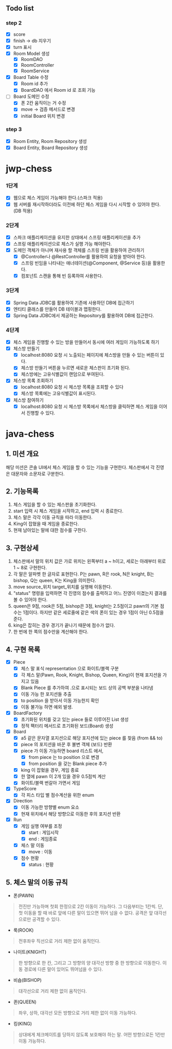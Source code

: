 ## Todo list
### step 2
- [x] score
- [x] finish -> db 지우기
- [x] turn 표시
- [x] Room Model 생성 
    - [x] RoomDAO
    - [x] RoomController
    - [x] RoomService
- [x] Board Table 수정
    - [x] Room id 추가
    - [x] BoardDAO 에서 Room id 로 조회 기능
- [ ] Board 도메인 수정
    - [x] 폰 2칸 움직이는 거 수정
    - [x] move -> 검증 메서드로 변경
    - [x] initial Board 위치 변경
### step 3
- [x] Room Entity, Room Repository 생성
- [x] Board Entity, Board Repository 생성

# jwp-chess
### 1단계
- [x] 웹으로 체스 게임이 가능해야 한다.(스파크 적용)
- [x] 웹 서버를 재시작하더라도 이전에 하던 체스 게임을 다시 시작할 수 있어야 한다.(DB 적용)

### 2단계
- [x] 스파크 애플리케이션을 유지한 상태에서 스프링 애플리케이션을 추가
- [x] 스프링 애플리케이션으로 체스가 실행 가능 해야한다.
- [x] 도메인 객체가 아니며 재사용 할 객체를 스프링 빈을 활용하여 관리하기
    - [x] @Controller나 @RestController를 활용하여 요청을 받아야 한다.
    - [x] 스프링 빈임을 나타내는 애너테이션(@Component, @Service 등)을 활용한다.
    - [x] 컴포넌트 스캔을 통해 빈 등록하여 사용한다.

### 3단계
- [x] Spring Data JDBC를 활용하여 기존에 사용하던 DB에 접근하기
- [x] 엔티티 클래스를 만들어 DB 테이블과 맵핑한다.
- [x] Spring Data JDBC에서 제공하는 Repository를 활용하여 DB에 접근한다.

### 4단계
- [x] 체스 게임을 진행할 수 있는 방을 만들어서 동시에 여러 게임이 가능하도록 하기
- [x] 체스방 만들기
    - [x] localhost:8080 요청 시 노출되는 페이지에 체스방을 만들 수 있는 버튼이 있다.    
    - [x] 체스방 만들기 버튼을 누르면 새로운 체스판이 초기화 된다.
    - [x] 체스방에는 고유식별값이 랜덤으로 부여된다.
- [x] 체스방 목록 조회하기
    - [x] localhost:8080 요청 시 체스방 목록을 조회할 수 있다
    - [x] 체스방 목록에는 고유식별값이 표시된다.
- [x] 체스방 참여하기
    - [x] localhost:8080 요청 시 체스방 목록에서 체스방을 클릭하면 체스 게임을 이어서 진행할 수 있다.

# java-chess

## 1. 미션 개요
해당 미션은 콘솔 UI에서 체스 게임을 할 수 있는 기능을 구현한다. 체스판에서 각 진영은 대문자와 소문자로 구분한다.

## 2. 기능목록
1. 체스 게임을 할 수 있는 체스판을 초기화한다.
2. start 입력 시 체스 게임을 시작하고, end 입력 시 종료한다.
3. 체스 말은 각각 이동 규칙을 따라 이동한다.
4. King이 잡혔을 때 게임을 종료한다.
5. 현재 남아있는 말에 대한 점수를 구한다.


## 3. 구현상세
1. 체스판에서 말의 위치 값은 가로 위치는 왼쪽부터 a ~ h이고, 세로는 아래부터 위로 1 ~ 8로 구현한다.
2. 각 말은 알파벳 한 글자로 표현한다. P는 pawn, R은 rook, N은 knight, B는 bishop, Q는 queen, K는 King을 의미한다.
3. move source_위치 target_위치를 실행해 이동한다.
4. "status" 명령을 입력하면 각 진영의 점수를 출력하고 어느 진영이 이겼는지 결과를 볼 수 있어야 한다.
5. queen은 9점, rook은 5점, bishop은 3점, knight는 2.5점이고 pawn의 기본 점수는 1점이다. 
하지만 같은 세로줄에 같은 색의 폰이 있는 경우 1점이 아닌 0.5점을 준다.
6. king은 잡히는 경우 경기가 끝나기 때문에 점수가 없다.
7. 한 번에 한 쪽의 점수만을 계산해야 한다.

## 4. 구현 목록
- [x] Piece
    - [x] 체스 말 표식 representation 으로 화이트/블랙 구분
    - [x] 각 체스 말(Pawn, Rook, Knight, Bishop, Queen, King)이 현재 포지션을 가지고 있음
    - [x] Blank Piece 를 추가하여 .으로 표시되는 보드 상의 공백 부분을 나타냄
    - [x] 이동 가능 한 포지션들 추출
    - [x] to position 을 받아서 이동 가능한지 확인
    - [x] 이동 불가능 하면 예외 발생.
- [x] BoardFactory
    - [x] 초기화된 위치를 갖고 있는 piece 들로 이루어진 List 생성
    - [x] 정적 팩터리 메서드로 초기화된 보드(Board) 생성
- [x] Board
    - [x] a5 같은 문자열 포지션으로 해당 포지션에 있는 piece 를 찾음 (from && to)
    - [x] piece 의 포지션을 바꾼 후 불변 객체 (보드) 반환
    - [x] piece 가 이동 가능하면 board 리스트 에서, 
        - [x] from piece 는 to position 으로 변경
        - [x] from position 을 갖는 Blank piece 추가
    - [x] king 이 잡혔을 경우, 게임 종료
    - [x] 한 열에 pawn 이 2개 있을 경우 0.5점씩 계산
    - [x] 화이트/블랙 번갈아 가면서 게임
- [x] TypeScore
    - [x] 각 피스 타입 별 점수계산을 위한 enum
- [x] Direction
    - [x] 이동 가능한 방향별 enum 요소
    - [x] 현재 위치에서 해당 방향으로 이동한 후의 포지션 반환
- [x] Run
    - [x] 게임 실행 여부를 조정
        - [x] start : 게임시작
        - [x] end : 게임종료
    - [x] 체스 말 이동
        - [x] move : 이동
    - [x] 점수 현황
        - [x] status : 현황

## 5. 체스 말의 이동 규칙
* 폰(PAWN)
> 전진만 가능하며 첫회 한정으로 2칸 이동이 가능하다. 
> 그 다음부터는 1칸씩. 단, 첫 이동을 할 때 바로 앞에 다른 말이 있으면 뛰어 넘을 수 없다. 
> 공격은 앞 대각선으로만 공격할 수 있다.

* 룩(ROOK)
> 전후좌우 직선으로 거리 제한 없이 움직인다.

* 나이트(KNIGHT)
> 한 방향으로 한 칸, 그리고 그 방향의 양 대각선 방향 중 한 방향으로 이동한다. 
> 이동 경로에 다른 말이 있어도 뛰어넘을 수 있다.

* 비숍(BISHOP)
> 대각선으로 거리 제한 없이 움직인다.

* 퀸(QUEEN)
> 좌우, 상하, 대각선 모든 방향으로 거리 제한 없이 이동 가능하다.

* 킹(KING)
> 상대에게 체크메이트를 당하지 않도록 보호해야 하는 말. 
> 어떤 방향으로든 1칸만 이동 가능하다.
